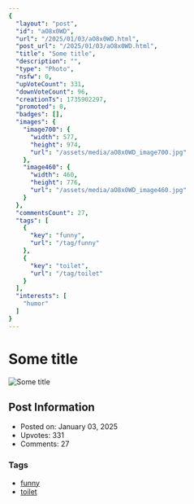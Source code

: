 ```yaml
---
{
  "layout": "post",
  "id": "aO8x0WD",
  "url": "/2025/01/03/aO8x0WD.html",
  "post_url": "/2025/01/03/aO8x0WD.html",
  "title": "Some title",
  "description": "",
  "type": "Photo",
  "nsfw": 0,
  "upVoteCount": 331,
  "downVoteCount": 96,
  "creationTs": 1735902297,
  "promoted": 0,
  "badges": [],
  "images": {
    "image700": {
      "width": 577,
      "height": 974,
      "url": "/assets/media/aO8x0WD_image700.jpg"
    },
    "image460": {
      "width": 460,
      "height": 776,
      "url": "/assets/media/aO8x0WD_image460.jpg"
    }
  },
  "commentsCount": 27,
  "tags": [
    {
      "key": "funny",
      "url": "/tag/funny"
    },
    {
      "key": "toilet",
      "url": "/tag/toilet"
    }
  ],
  "interests": [
    "humor"
  ]
}
---
```


# Some title

![Some title](/assets/media/aO8x0WD_image700.jpg)

## Post Information

- Posted on: January 03, 2025
- Upvotes: 331
- Comments: 27

### Tags

- [funny](/tag/funny)
- [toilet](/tag/toilet)
